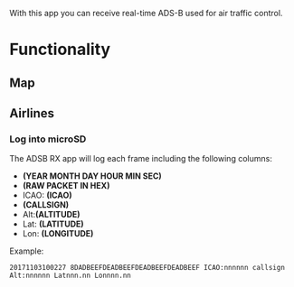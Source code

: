 With this app you can receive real-time ADS-B used for air traffic control.

# Functionality

## Map

## Airlines

### Log into microSD
The ADSB RX app will log each frame including the following columns:

* **(YEAR MONTH DAY HOUR MIN SEC)**
* **(RAW PACKET IN HEX)**
* ICAO: **(ICAO)**
* **(CALLSIGN)**
* Alt:**(ALTITUDE)**
* Lat: **(LATITUDE)**
* Lon: **(LONGITUDE)**

Example:

`20171103100227 8DADBEEFDEADBEEFDEADBEEFDEADBEEF ICAO:nnnnnn callsign Alt:nnnnnn Latnnn.nn Lonnnn.nn`